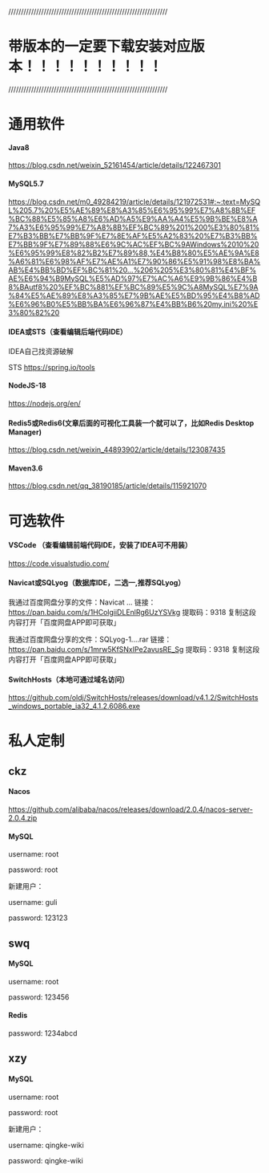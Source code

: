 ///////////////////////////////////////////////////////////////

# 带版本的一定要下载安装对应版本！！！！！！！！！！

///////////////////////////////////////////////////////////////

# 通用软件

#### Java8

https://blog.csdn.net/weixin_52161454/article/details/122467301

#### MySQL5.7

https://blog.csdn.net/m0_49284219/article/details/121972531#:~:text=MySQL%205.7%20%E5%AE%89%E8%A3%85%E6%95%99%E7%A8%8B%EF%BC%88%E5%85%A8%E6%AD%A5%E9%AA%A4%E5%9B%BE%E8%A7%A3%E6%95%99%E7%A8%8B%EF%BC%89%201%200%E3%80%81%E7%B3%BB%E7%BB%9F%E7%8E%AF%E5%A2%83%20%E7%B3%BB%E7%BB%9F%E7%89%88%E6%9C%AC%EF%BC%9AWindows%2010%20%E6%95%99%E8%82%B2%E7%89%88,%E4%B8%80%E5%AE%9A%E8%A6%81%E6%98%AF%E7%AE%A1%E7%90%86%E5%91%98%E8%BA%AB%E4%BB%BD%EF%BC%81%20...%206%205%E3%80%81%E4%BF%AE%E6%94%B9MySQL%E5%AD%97%E7%AC%A6%E9%9B%86%E4%B8%BAutf8%20%EF%BC%881%EF%BC%89%E5%9C%A8MySQL%E7%9A%84%E5%AE%89%E8%A3%85%E7%9B%AE%E5%BD%95%E4%B8%AD%E6%96%B0%E5%BB%BA%E6%96%87%E4%BB%B6%20my.ini%20%E3%80%82%20

#### IDEA或STS（查看编辑后端代码IDE）

IDEA自己找资源破解

STS https://spring.io/tools

#### NodeJS-18

https://nodejs.org/en/

#### Redis5或Redis6(文章后面的可视化工具装一个就可以了，比如Redis Desktop Manager)

https://blog.csdn.net/weixin_44893902/article/details/123087435

#### Maven3.6

https://blog.csdn.net/qq_38190185/article/details/115921070



# 可选软件

#### VSCode （查看编辑前端代码IDE，安装了IDEA可不用装）

https://code.visualstudio.com/

#### Navicat或SQLyog（数据库IDE，二选一,推荐SQLyog）

我通过百度网盘分享的文件：Navicat ...
链接：https://pan.baidu.com/s/1HColgiiDLEnlRg6UzYSVkg 
提取码：9318 
复制这段内容打开「百度网盘APP即可获取」



我通过百度网盘分享的文件：SQLyog-1....rar
链接：https://pan.baidu.com/s/1mrw5KfSNxIPe2avusRE_Sg 
提取码：9318 
复制这段内容打开「百度网盘APP即可获取」



#### SwitchHosts（本地可通过域名访问）

https://github.com/oldj/SwitchHosts/releases/download/v4.1.2/SwitchHosts_windows_portable_ia32_4.1.2.6086.exe



# 私人定制

## ckz

#### Nacos

https://github.com/alibaba/nacos/releases/download/2.0.4/nacos-server-2.0.4.zip

#### MySQL

username: root

password: root

新建用户：

username: guli

password: 123123



## swq

#### MySQL

username: root

password: 123456



#### Redis

password: 1234abcd





## xzy

#### MySQL

username: root

password: root

新建用户：

username: qingke-wiki

password: qingke-wiki